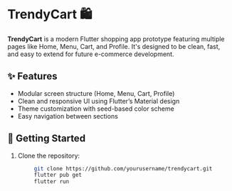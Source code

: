 # TrendyCart 🛍️

**TrendyCart** is a modern Flutter shopping app prototype featuring multiple pages like Home, Menu, Cart, and Profile. It's designed to be clean, fast, and easy to extend for future e-commerce development.

## ✨ Features

- Modular screen structure (Home, Menu, Cart, Profile)
- Clean and responsive UI using Flutter’s Material design
- Theme customization with seed-based color scheme
- Easy navigation between sections

## 🚀 Getting Started

1. Clone the repository:
   ```bash
        git clone https://github.com/yourusername/trendycart.git
        flutter pub get
        flutter run
    ```